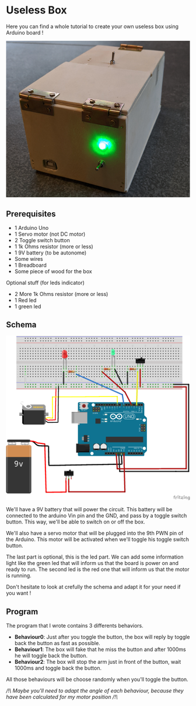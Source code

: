 # Useless Box
Here you can find a whole tutorial to create your own useless box using Arduino board ! 

![Useless Box finish img](https://github.com/gollgot/uselessBox/blob/master/img/UB_finish.png "Useless Box finish")

## Prerequisites

- 1 Arduino Uno
- 1 Servo motor (not DC motor)
- 2 Toggle switch button
- 1 1k Ohms resistor (more or less)
- 1 9V battery (to be autonome)
- Some wires
- 1 Breadboard
- Some piece of wood for the box

Optional stuff (for leds indicator)
- 2 More 1k Ohms resistor (more or less)
- 1 Red led
- 1 green led

## Schema
![UselessBox Schema](https://github.com/gollgot/uselessBox/blob/master/schema/useless_box_schema.png "UselessBox Schema")

We'll have a 9V battery that will power the circuit. This battery will be connected to the arduino Vin pin and the GND, and pass by a toggle switch button. This way, we'll be able to switch on or off the box.

We'll also have a servo motor that will be plugged into the 9th PWN pin of the Arduino. This motor will be activated when we'll toggle his toggle switch button.

The last part is optional, this is the led part. We can add some information light like the green led that will inform us that the board is power on and ready to run. The second led is the red one that will inform us that the motor is running.

Don't hesitate to look at crefully the schema and adapt it for your need if you want ! 

## Program
The program that I wrote contains 3 differents behaviors.
- **Behaviour0**: Just after you toggle the button, the box will reply by toggle back the button as fast as possible. 
- **Behaviour1**: The box will fake that he miss the button and after 1000ms he will toggle back the button.
- **Behaviour2**: The box will stop the arm just in front of the button, wait 1000ms and toggle back the button.

All those behaviours will be choose randomly when you'll toggle the button.

*/!\ Maybe you'll need to adapt the angle of each behaviour, because they have been calculated for my motor position /!\\*